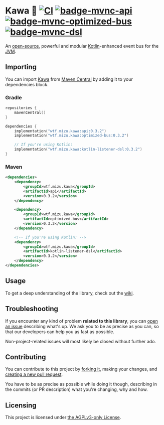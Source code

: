 # Kawa 🚀 [![CI][badge-ci]][ci] [![badge-mvnc-api] ![badge-mvnc-optimized-bus] ![badge-mvnc-dsl]][project-mvnc]

An [open-source][project-url], powerful and modular [Kotlin]-enhanced event bus for the [JVM].


## Importing

You can import [Kawa][project-url] from [Maven Central][mvnc] by adding it to your dependencies block.

### Gradle

```kt
repositories {
    mavenCentral()
}

dependencies {
    implementation("wtf.mizu.kawa:api:0.3.2")
    implementation("wtf.mizu.kawa:optimized-bus:0.3.2")

    // If you're using Kotlin:
    implementation("wtf.mizu.kawa:kotlin-listener-dsl:0.3.2")
}
```

### Maven

```xml
<dependencies>
    <dependency>
        <groupId>wtf.mizu.kawa</groupId>
        <artifactId>api</artifactId>
        <version>0.3.2</version>
    </dependency>

    <dependency>
        <groupId>wtf.mizu.kawa</groupId>
        <artifactId>optimized-bus</artifactId>
        <version>0.3.2</version>
    </dependency>

    <!-- If you're using Kotlin: -->
    <dependency>
        <groupId>wtf.mizu.kawa</groupId>
        <artifactId>kotlin-listener-dsl</artifactId>
        <version>0.3.2</version>
    </dependency>
</dependencies>
```


## Usage

To get a deep understanding of the library, check out the [wiki].


## Troubleshooting

If you encounter any kind of problem **related to this library**, you can [open an issue][new-issue] describing what's
up. We ask you to be as precise as you can, so that our developers can help you as fast as possible.

Non-project-related issues will most likely be closed without further ado.


## Contributing

You can contribute to this project by [forking it][fork], making your changes, and
[creating a new pull request][new-pr].

You have to be as precise as possible while doing it though, describing in the commits (or PR description) what you're
changing, why and how.


## Licensing

This project is licensed under [the AGPLv3-only License][license].


<!-- Links -->

[jvm]: https://adoptium.net "Adoptium website"

[kotlin]: https://kotlinlang.org "Kotlin website"

[mvnc]: https://repo1.maven.org/maven2/ "Maven Central website"


<!-- Project Links -->

[project-url]: https://github.com/MizuSoftware/kawa "Project homepage"

[fork]: https://github.com/MizuSoftware/kawa/fork "Fork this repository"

[new-pr]: https://github.com/MizuSoftware/kawa/pulls/new "Create a new pull request"

[new-issue]: https://github.com/MizuSoftware/kawa/issues/new "Create a new issue"

[wiki]: https://github.com/MizuSoftware/kawa/wiki "Project wiki"

[project-mvnc]: https://search.maven.org/search?g:wtf.mizu.kawa "Project Maven Central search"

[ci]: https://github.com/MizuSoftware/kawa/actions/workflows/build.yml "Continuous integration"

[license]: https://github.com/MizuSoftware/kawa/blob/main/LICENSE "LICENSE source file"


<!-- Badges -->

[badge-mvnc-api]: https://maven-badges.herokuapp.com/maven-central/wtf.mizu.kawa/api/badge.svg "API Maven Central badge"

[badge-mvnc-optimized-bus]: https://maven-badges.herokuapp.com/maven-central/wtf.mizu.kawa/optimized-bus/badge.svg "optimized-bus Maven Central badge"

[badge-mvnc-dsl]: https://maven-badges.herokuapp.com/maven-central/wtf.mizu.kawa/kotlin-listener-dsl/badge.svg "DSL Maven Central badge"

[badge-ci]: https://github.com/MizuSoftware/kawa/actions/workflows/build.yml/badge.svg?branch=main "Continous integration badge"
